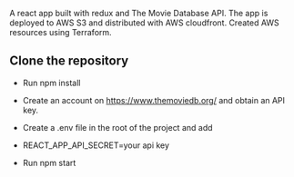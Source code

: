 A react app built with redux and The Movie Database API. The app is deployed to AWS S3 and distributed with AWS cloudfront. Created AWS resources using Terraform.


## Clone the repository 

* Run npm install

* Create an account on https://www.themoviedb.org/ and obtain an API key.

* Create a .env file in the root of the project and add

* REACT_APP_API_SECRET=your api key

* Run npm start

